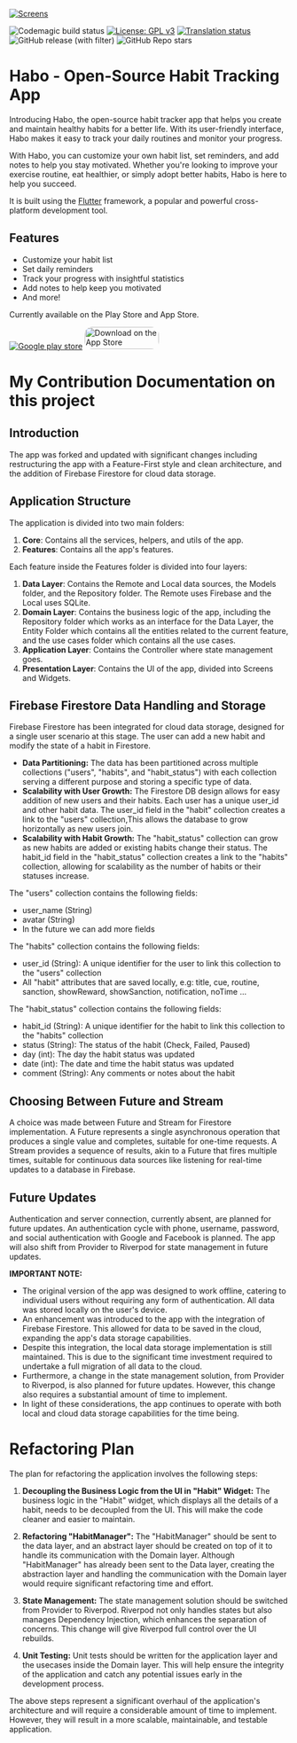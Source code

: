 [![Screens](https://habo.space/img/social/1.png)](https://habo.space)

![Codemagic build status](https://api.codemagic.io/apps/6154a5e032cdf915d1ce822b/6154a5e032cdf915d1ce822a/status_badge.svg)
[![License: GPL v3](https://img.shields.io/badge/License-GPLv3-blue.svg)](https://www.gnu.org/licenses/gpl-3.0)
[![Translation status](https://hosted.weblate.org/widget/habo/habo/svg-badge.svg)](https://hosted.weblate.org/engage/habo/)
![GitHub release (with filter)](https://img.shields.io/github/v/release/xpavle00/Habo)
![GitHub Repo stars](https://img.shields.io/github/stars/xpavle00/Habo)



# Habo - Open-Source Habit Tracking App

Introducing Habo, the open-source habit tracker app that helps you create and maintain healthy habits for a better life. With its user-friendly interface, Habo makes it easy to track your daily routines and monitor your progress.

With Habo, you can customize your own habit list, set reminders, and add notes to help you stay motivated. Whether you're looking to improve your exercise routine, eat healthier, or simply adopt better habits, Habo is here to help you succeed. 

It is built using the [Flutter](https://flutter.dev/) framework, a popular and powerful cross-platform development tool.

## Features

- Customize your habit list
- Set daily reminders
- Track your progress with insightful statistics
- Add notes to help keep you motivated
- And more!

Currently available on the Play Store and App Store.

[![Google play store](https://habo.space/img/resources/en_get.svg)](https://play.google.com/store/apps/details?id=com.pavlenko.Habo) <a target="_blank" href="https://apps.apple.com/us/app/habo-habit-tracker/id1670223360?itsct=apps_box_badge&amp;itscg=30200" style="display: inline-block; overflow: hidden; border-radius: 13px; width: 134px; height: 40px;"><img src="https://tools.applemediaservices.com/api/badges/download-on-the-app-store/black/en-us?size=250x83&amp;releaseDate=1682121600" alt="Download on the App Store" style="border-radius: 13px; width: 134px; height: 40px;"></a>

# My Contribution Documentation on this project

## Introduction

The app was forked and updated with significant changes including restructuring the app with a Feature-First style and clean architecture, and the addition of Firebase Firestore for cloud data storage.

## Application Structure

The application is divided into two main folders:

1. **Core**: Contains all the services, helpers, and utils of the app.
2. **Features**: Contains all the app's features.

Each feature inside the Features folder is divided into four layers:

1. **Data Layer**: Contains the Remote and Local data sources, the Models folder, and the Repository folder. The Remote uses Firebase and the Local uses SQLite.
2. **Domain Layer**: Contains the business logic of the app, including the Repository folder which works as an interface for the Data Layer, the Entity Folder which contains all the entities related to the current feature, and the use cases folder which contains all the use cases.
3. **Application Layer**: Contains the Controller where state management goes.
4. **Presentation Layer**: Contains the UI of the app, divided into Screens and Widgets.

## Firebase Firestore Data Handling and Storage

Firebase Firestore has been integrated for cloud data storage, designed for a single user scenario at this stage. The user can add a new habit and modify the state of a habit in Firestore. 

- **Data Partitioning:** The data has been partitioned across multiple collections ("users", "habits", and "habit_status") with each collection serving a different purpose and storing a specific type of data.
- **Scalability with User Growth:** The Firestore DB design allows for easy addition of new users and their habits. Each user has a unique user_id and other habit data. The user_id field in the "habit" collection creates a link to the "users" collection,This allows the database to grow horizontally as new users join.
- **Scalability with Habit Growth:** The "habit_status" collection can grow as new habits are added or existing habits change their status. The habit_id field in the "habit_status" collection creates a link to the "habits" collection, allowing for scalability as the number of habits or their statuses increase.

The "users" collection contains the following fields:
- user_name (String)
- avatar (String)
- In the future we can add more fields

The "habits" collection contains the following fields:
- user_id (String): A unique identifier for the user to link this collection to the "users" collection
- All "habit" attributes that are saved locally, e.g: title, cue, routine, sanction, showReward, showSanction, notification, noTime ...

The "habit_status" collection contains the following fields:
- habit_id (String): A unique identifier for the habit to link this collection to the "habits" collection
- status (String): The status of the habit (Check, Failed, Paused)
- day (int): The day the habit status was updated
- date (int): The date and time the habit status was updated
- comment (String): Any comments or notes about the habit

## Choosing Between Future and Stream

A choice was made between Future and Stream for Firestore implementation. A Future represents a single asynchronous operation that produces a single value and completes, suitable for one-time requests. A Stream provides a sequence of results, akin to a Future that fires multiple times, suitable for continuous data sources like listening for real-time updates to a database in Firebase.

## Future Updates

Authentication and server connection, currently absent, are planned for future updates. An authentication cycle with phone, username, password, and social authentication with Google and Facebook is planned. The app will also shift from Provider to Riverpod for state management in future updates.

**IMPORTANT NOTE:** 
- The original version of the app was designed to work offline, catering to individual users without requiring any form of authentication. All data was stored locally on the user's device.
- An enhancement was introduced to the app with the integration of Firebase Firestore. This allowed for data to be saved in the cloud, expanding the app's data storage capabilities.
- Despite this integration, the local data storage implementation is still maintained. This is due to the significant time investment required to undertake a full migration of all data to the cloud.
- Furthermore, a change in the state management solution, from Provider to Riverpod, is also planned for future updates. However, this change also requires a substantial amount of time to implement.
- In light of these considerations, the app continues to operate with both local and cloud data storage capabilities for the time being.

# Refactoring Plan

The plan for refactoring the application involves the following steps:

1. **Decoupling the Business Logic from the UI in "Habit" Widget:** The business logic in the "Habit" widget, which displays all the details of a habit, needs to be decoupled from the UI. This will make the code cleaner and easier to maintain.

2. **Refactoring "HabitManager":** The "HabitManager" should be sent to the data layer, and an abstract layer should be created on top of it to handle its communication with the Domain layer. Although "HabitManager" has already been sent to the Data layer, creating the abstraction layer and handling the communication with the Domain layer would require significant refactoring time and effort.

3. **State Management:** The state management solution should be switched from Provider to Riverpod. Riverpod not only handles states but also manages Dependency Injection, which enhances the separation of concerns. This change will give Riverpod full control over the UI rebuilds.

4. **Unit Testing:** Unit tests should be written for the application layer and the usecases inside the Domain layer. This will help ensure the integrity of the application and catch any potential issues early in the development process.

The above steps represent a significant overhaul of the application's architecture and will require a considerable amount of time to implement. However, they will result in a more scalable, maintainable, and testable application.


